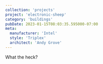 ```yaml
---
collection: 'projects'
project: 'electronic-sheep'
category: 'buildings'
pubDate: 2023-01-15T08:03:35.595000-07:00
meta: 
  manufacturer: 'Intel'
  style: 'Triplex'
  architect: 'Andy Grove'
---
```

What the heck?